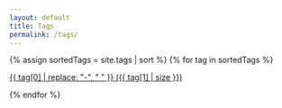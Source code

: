 ```yaml
---
layout: default
title: Tags
permalink: /tags/
---
```


{% assign sortedTags = site.tags | sort %}
{% for tag in sortedTags %}

<a href="#{{tag[0]}}">{{ tag[0] | replace: "-", "&nbsp;" }}&nbsp;({{ tag[1] | size }})</a>

{% endfor %}
